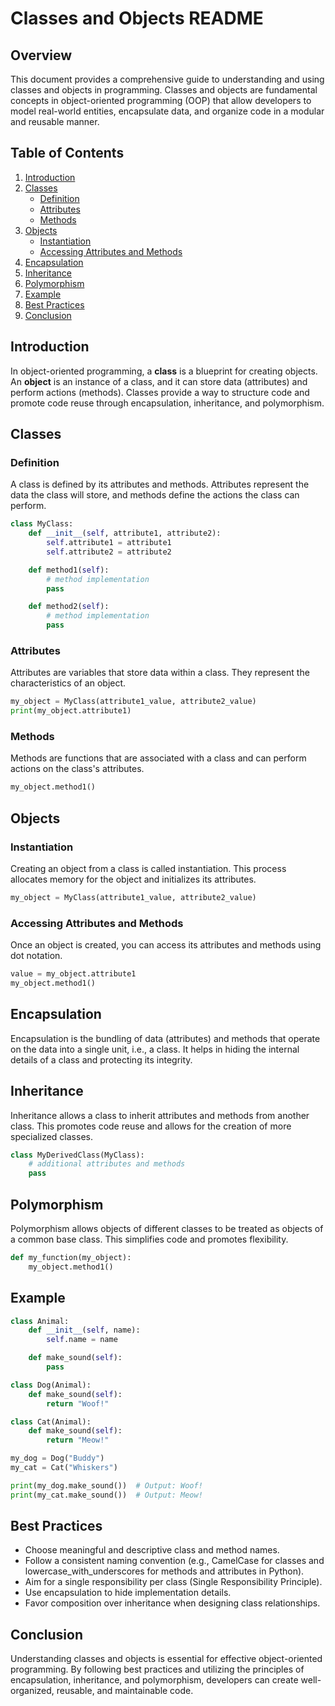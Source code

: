 # Classes and Objects README

## Overview

This document provides a comprehensive guide to understanding and using classes and objects in programming. Classes and objects are fundamental concepts in object-oriented programming (OOP) that allow developers to model real-world entities, encapsulate data, and organize code in a modular and reusable manner.

## Table of Contents

1. [Introduction](#introduction)
2. [Classes](#classes)
    - [Definition](#definition)
    - [Attributes](#attributes)
    - [Methods](#methods)
3. [Objects](#objects)
    - [Instantiation](#instantiation)
    - [Accessing Attributes and Methods](#accessing-attributes-and-methods)
4. [Encapsulation](#encapsulation)
5. [Inheritance](#inheritance)
6. [Polymorphism](#polymorphism)
7. [Example](#example)
8. [Best Practices](#best-practices)
9. [Conclusion](#conclusion)

## Introduction

In object-oriented programming, a **class** is a blueprint for creating objects. An **object** is an instance of a class, and it can store data (attributes) and perform actions (methods). Classes provide a way to structure code and promote code reuse through encapsulation, inheritance, and polymorphism.

## Classes

### Definition

A class is defined by its attributes and methods. Attributes represent the data the class will store, and methods define the actions the class can perform.

```python
class MyClass:
    def __init__(self, attribute1, attribute2):
        self.attribute1 = attribute1
        self.attribute2 = attribute2

    def method1(self):
        # method implementation
        pass

    def method2(self):
        # method implementation
        pass
```

### Attributes

Attributes are variables that store data within a class. They represent the characteristics of an object.

```python
my_object = MyClass(attribute1_value, attribute2_value)
print(my_object.attribute1)
```

### Methods

Methods are functions that are associated with a class and can perform actions on the class's attributes.

```python
my_object.method1()
```

## Objects

### Instantiation

Creating an object from a class is called instantiation. This process allocates memory for the object and initializes its attributes.

```python
my_object = MyClass(attribute1_value, attribute2_value)
```

### Accessing Attributes and Methods

Once an object is created, you can access its attributes and methods using dot notation.

```python
value = my_object.attribute1
my_object.method1()
```

## Encapsulation

Encapsulation is the bundling of data (attributes) and methods that operate on the data into a single unit, i.e., a class. It helps in hiding the internal details of a class and protecting its integrity.

## Inheritance

Inheritance allows a class to inherit attributes and methods from another class. This promotes code reuse and allows for the creation of more specialized classes.

```python
class MyDerivedClass(MyClass):
    # additional attributes and methods
    pass
```

## Polymorphism

Polymorphism allows objects of different classes to be treated as objects of a common base class. This simplifies code and promotes flexibility.

```python
def my_function(my_object):
    my_object.method1()
```

## Example

```python
class Animal:
    def __init__(self, name):
        self.name = name

    def make_sound(self):
        pass

class Dog(Animal):
    def make_sound(self):
        return "Woof!"

class Cat(Animal):
    def make_sound(self):
        return "Meow!"

my_dog = Dog("Buddy")
my_cat = Cat("Whiskers")

print(my_dog.make_sound())  # Output: Woof!
print(my_cat.make_sound())  # Output: Meow!
```

## Best Practices

- Choose meaningful and descriptive class and method names.
- Follow a consistent naming convention (e.g., CamelCase for classes and lowercase_with_underscores for methods and attributes in Python).
- Aim for a single responsibility per class (Single Responsibility Principle).
- Use encapsulation to hide implementation details.
- Favor composition over inheritance when designing class relationships.

## Conclusion

Understanding classes and objects is essential for effective object-oriented programming. By following best practices and utilizing the principles of encapsulation, inheritance, and polymorphism, developers can create well-organized, reusable, and maintainable code.
